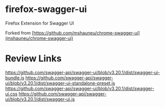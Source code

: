 # firefox-swagger-ui
Firefox Extension for Swagger UI

Forked from [https://github.com/mshauneu/chrome-swagger-ui](mshauneu/chrome-swagger-ui)

# Review Links
https://github.com/swagger-api/swagger-ui/blob/v3.20.1/dist/swagger-ui-bundle.js
https://github.com/swagger-api/swagger-ui/blob/v3.20.1/dist/swagger-ui-standalone-preset.js
https://github.com/swagger-api/swagger-ui/blob/v3.20.1/dist/swagger-ui.css
https://github.com/swagger-api/swagger-ui/blob/v3.20.1/dist/swagger-ui.js

